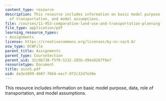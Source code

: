 ```yaml
---
content_type: resource
description: This resource includes information on basic model purpose, data, role
  of transportation, and model assumptions.
file: /courses/11-953-comparative-land-use-and-transportation-planning-spring-2006/da3e18994b077664eecf072c32d7e30e_assn5.pdf
file_type: application/pdf
learning_resource_types:
- Assignments
license: https://creativecommons.org/licenses/by-nc-sa/4.0/
ocw_type: OCWFile
parent_title: Assignments
parent_type: CourseSection
parent_uid: 32c0b738-f5f0-5232-285b-d94a9267f8e7
resourcetype: Document
title: assn5.pdf
uid: da3e1899-4b07-7664-eecf-072c32d7e30e
---
```

This resource includes information on basic model purpose, data, role of transportation, and model assumptions.
